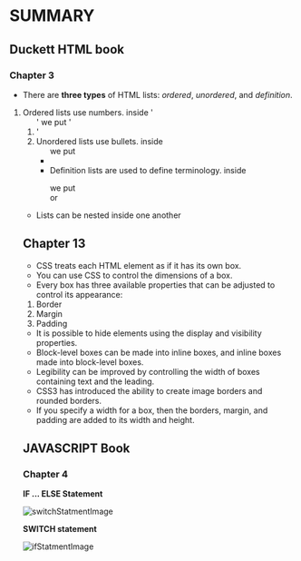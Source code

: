 # SUMMARY #

## Duckett HTML book ##
### Chapter 3 ###

- There are **three types** of HTML lists: *ordered*, *unordered*, and *definition*. 
1. Ordered lists use numbers. 
inside '<ol>' we put '<li>'
2. Unordered lists use bullets.
inside <ul> we put <li>
3. Definition lists are used to define terminology.
inside <dl> we put <dt> or <dd>
- Lists can be nested inside one another
  
## Chapter 13 ##
- CSS treats each HTML element as if it has its own box. 
- You can use CSS to control the dimensions of a box.
- Every box has three available properties that can be adjusted to control its appearance:
1. Border 
2. Margin
3. Padding
- It is possible to hide elements using the display and visibility properties.
- Block-level boxes can be made into inline boxes, and inline boxes made into block-level boxes.
- Legibility can be improved by controlling the width of boxes containing text and the leading.
- CSS3 has introduced the ability to create image borders and rounded borders.
- If you specify a width for a box, then the borders, margin, and padding are added to its width and height.


## JAVASCRIPT Book ##
### Chapter 4 ###
 **IF ... ELSE Statement**
 
![switchStatmentImage](https://www.bookofnetwork.com/images/javascript-images/JS_switch-syntax_20Sep16_1827.png)


**SWITCH statement**

![ifStatmentImage](https://www.javascripttutorial.net/wp-content/uploads/2016/08/JavaScript-if-statement.png)
 

